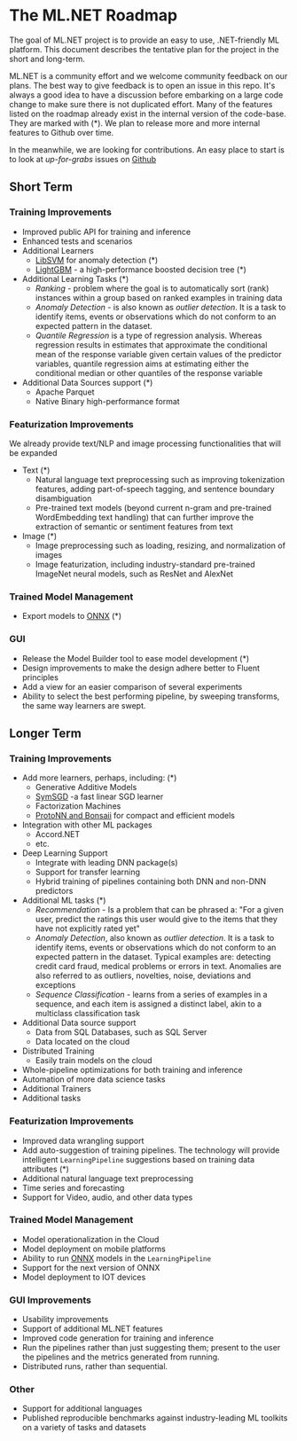 # The ML.NET Roadmap

The goal of ML.NET project is to provide an easy to use, .NET-friendly ML platform. This document describes the tentative plan for the project in the short and long-term. 

ML.NET is a community effort and we welcome community feedback on our plans. The best way to give feedback is to open an issue in this repo. It's always a good idea to have a discussion before embarking on a large code change to make sure there is not duplicated effort.
Many of the features listed on the roadmap already exist in the internal version of the code-base.  They are marked with (*).  We plan to release more and more internal features to Github over time.

In the meanwhile, we are looking for contributions.  An easy place to start is to look at _up-for-grabs_ issues on [Github](https://github.com/dotnet/machinelearning/issues?q=is%3Aopen+is%3Aissue+label%3Aup-for-grabs)

## Short Term
### Training Improvements
* Improved public API for training and inference
* Enhanced tests and scenarios
* Additional Learners
    * [LibSVM](https://www.csie.ntu.edu.tw/~cjlin/libsvm/) for anomaly detection  (*)
	* [LightGBM](https://github.com/Microsoft/LightGBM) - a high-performance boosted decision tree  (*)
* Additional Learning Tasks  (*)
	* _Ranking_ - problem where the goal is to automatically sort (rank) instances within a group based on ranked examples in training data
	* _Anomaly Detection_ - is also known as _outlier detection_. It is a task to identify items, events or observations which do not conform to an expected pattern in the dataset.
	* _Quantile Regression_ is a type of regression analysis. Whereas regression results in estimates that approximate the conditional mean of the response variable given certain values of the predictor variables, quantile regression aims at estimating either the conditional median or other quantiles of the response variable
* Additional Data Sources support  (*)
	* Apache Parquet
	* Native Binary high-performance format

### Featurization Improvements
We already provide text/NLP and image processing functionalities that will be expanded
* Text  (*)
  * Natural language text preprocessing such as improving tokenization features, adding part-of-speech tagging, and sentence boundary disambiguation
  * Pre-trained text models (beyond current n-gram and pre-trained WordEmbedding text handling) that can further improve the extraction of semantic or sentiment features from text
* Image  (*)
  * Image preprocessing such as loading, resizing, and normalization of images
  * Image featurization, including industry-standard pre-trained ImageNet neural models, such as ResNet and AlexNet

### Trained Model Management
* Export models to [ONNX](https://github.com/onnx/models)  (*)

### GUI
* Release the Model Builder tool to ease model development  (*)
* Design improvements to make the design adhere better to Fluent principles
* Add a view for an easier comparison of several experiments
* Ability to select the best performing pipeline, by sweeping transforms, the same way learners are swept.

## Longer Term

### Training Improvements
* Add more learners, perhaps, including:  (*)
  * Generative Additive Models
  * [SymSGD](https://arxiv.org/pdf/1705.08030.pdf) -a fast linear SGD learner
  * Factorization Machines
  * [ProtoNN and Bonsaii](https://www.microsoft.com/en-us/research/project/resource-efficient-ml-for-the-edge-and-endpoint-iot-devices/) for compact and efficient models
* Integration with other ML packages
  * Accord.NET
  * etc.
* Deep Learning Support
  * Integrate with leading DNN package(s)
  * Support for transfer learning
  * Hybrid training of pipelines containing both DNN and non-DNN predictors
* Additional ML tasks  (*)
  * _Recommendation_ - Is a problem that can be phrased a: "For a given user, predict the ratings this user would give to the items that they have not explicitly rated yet"
  * _Anomaly Detection_, also known as _outlier detection_. It is a task to identify items, events or observations which do not conform to an expected pattern in the dataset. Typical examples are: detecting credit card fraud, medical problems or errors in text. Anomalies are also referred to as outliers, novelties, noise, deviations and exceptions
  * _Sequence Classification_ - learns from a series of examples in a sequence, and each item is assigned a distinct label, akin to a multiclass classification task
* Additional Data source support
  * Data from SQL Databases, such as SQL Server
  * Data located on the cloud
* Distributed Training
  * Easily train models on the cloud
* Whole-pipeline optimizations for both training and inference
* Automation of more data science tasks
* Additional Trainers
* Additional tasks

### Featurization Improvements
* Improved data wrangling support
* Add auto-suggestion of training pipelines. The technology will provide intelligent ```LearningPipeline``` suggestions based on training data attributes  (*)
* Additional natural language text preprocessing
* Time series and forecasting
* Support for Video, audio, and other data types

### Trained Model Management
* Model operationalization in the Cloud
* Model deployment on mobile platforms
* Ability to run [ONNX](https://github.com/onnx/models) models in the ```LearningPipeline```
* Support for the next version of ONNX
* Model deployment to IOT devices

### GUI Improvements
* Usability improvements
* Support of additional ML.NET features
* Improved code generation for training and inference
* Run the pipelines rather than just suggesting them; present to the user the pipelines and the metrics generated from running. 
* Distributed runs, rather than sequential. 

### Other
* Support for additional languages
* Published reproducible benchmarks against industry-leading ML toolkits on a variety of tasks and datasets

